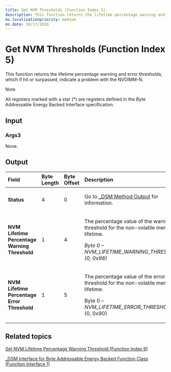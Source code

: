 ```yaml
---
title: Get NVM Thresholds (Function Index 5)
description: This function returns the lifetime percentage warning and error thresholds, which if hit or surpassed, indicate a problem with the NVDIMM-N.
ms.localizationpriority: medium
ms.date: 10/17/2018
---
```


# Get NVM Thresholds (Function Index 5)


This function returns the lifetime percentage warning and error thresholds, which if hit or surpassed, indicate a problem with the NVDIMM-N.

> [!NOTE]
> All registers marked with a star (\*) are registers defined in the Byte Addressable Energy Backed Interface specification.

 

## <span id="Input"></span><span id="input"></span><span id="INPUT"></span>Input


### <span id="Args3"></span><span id="args3"></span><span id="ARGS3"></span>Args3

None.

## <span id="Output"></span><span id="output"></span><span id="OUTPUT"></span>Output


<table>
<colgroup>
<col width="25%" />
<col width="25%" />
<col width="25%" />
<col width="25%" />
</colgroup>
<thead>
<tr class="header">
<th align="left">Field</th>
<th align="left">Byte Length</th>
<th align="left">Byte Offset</th>
<th align="left">Description</th>
</tr>
</thead>
<tbody>
<tr class="odd">
<td align="left"><strong>Status</strong></td>
<td align="left">4</td>
<td align="left">0</td>
<td align="left"><p>Go to <a href="-dsm-interface-for-byte-addressable-energy-backed-function-class--function-interface-1-.md" data-raw-source="[_DSM Method Output](-dsm-interface-for-byte-addressable-energy-backed-function-class--function-interface-1-.md)">_DSM Method Output</a> for information.</p></td>
</tr>
<tr class="even">
<td align="left"><strong>NVM Lifetime Percentage Warning Threshold</strong></td>
<td align="left">1</td>
<td align="left">4</td>
<td align="left"><p>The percentage value of the warning threshold for the non-volatile memory lifetime.</p>
<p><em>Byte 0 – <em>NVM_LIFETIME_WARNING_THRESHOLD</em> (0, 0x98)</p></td>
</tr>
<tr class="odd">
<td align="left"><strong>NVM Lifetime Percentage Error Threshold</strong></td>
<td align="left">1</td>
<td align="left">5</td>
<td align="left"><p>The percentage value of the error threshold for the non-volatile memory lifetime.</p>
<p></em>Byte 0 – <em>NVM_LIFETIME_ERROR_THRESHOLD</em> (0, 0x90)</p></td>
</tr>
</tbody>
</table>

 

## <span id="related_topics"></span>Related topics


[Set NVM Lifetime Percentage Warning Threshold (Function Index 6)](set-nvm-lifetime-percentage-warning-threshold--function-index-6-.md)

[\_DSM Interface for Byte Addressable Energy Backed Function Class (Function Interface 1)](-dsm-interface-for-byte-addressable-energy-backed-function-class--function-interface-1-.md)

 

 






